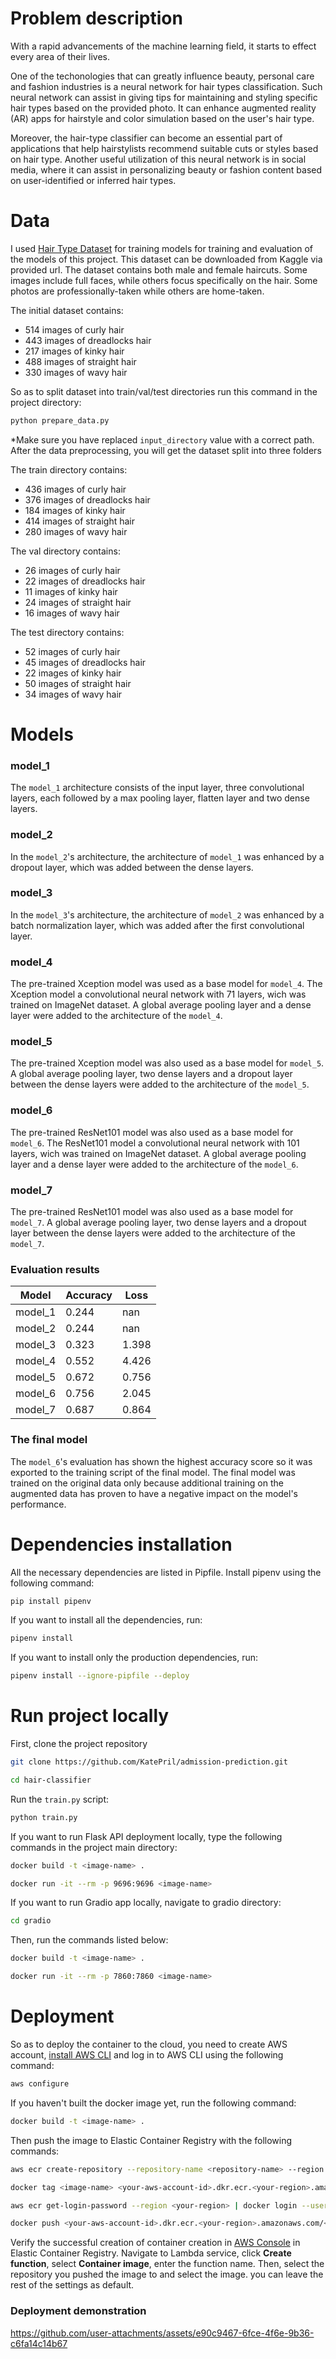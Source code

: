 # Problem description
With a rapid advancements of the machine learning field, it starts to effect every area of their lives.

One of the techonologies that can greatly influence beauty, personal care and fashion industries is a neural network for hair types classification. Such neural network can assist in giving tips for maintaining and styling specific hair types based on the provided photo. It can enhance augmented reality (AR) apps for hairstyle and color simulation based on the user's hair type.

Moreover, the hair-type classifier can become an essential part of applications that help hairstylists recommend suitable cuts or styles based on hair type. Another useful utilization of this neural network is in social media, where it can assist in personalizing beauty or fashion content based on user-identified or inferred hair types.

# Data
I used [Hair Type Dataset](https://www.kaggle.com/datasets/kavyasreeb/hair-type-dataset) for training models for training and evaluation of the models of this project. This dataset can be downloaded from Kaggle via provided url. The dataset contains both male and female haircuts. Some images include full faces, while others focus specifically on the hair. Some photos are professionally-taken while others are home-taken.

The initial dataset contains:
- 514 images of curly hair
- 443 images of dreadlocks hair
- 217 images of kinky hair
- 488 images of straight hair
- 330 images of wavy hair

So as to split dataset into train/val/test directories run this command in the project directory:
```bash
python prepare_data.py
```
*Make sure you have replaced `input_directory` value with a correct path. After the data preprocessing, you will get the dataset split into three folders

The train directory contains:
- 436 images of curly hair
- 376 images of dreadlocks hair
- 184 images of kinky hair
- 414 images of straight hair
- 280 images of wavy hair

The val directory contains:
- 26 images of curly hair
- 22 images of dreadlocks hair
- 11 images of kinky hair
- 24 images of straight hair
- 16 images of wavy hair

The test directory contains:
- 52 images of curly hair
- 45 images of dreadlocks hair
- 22 images of kinky hair
- 50 images of straight hair
- 34 images of wavy hair

# Models

### model_1
The `model_1` architecture consists of the input layer, three convolutional layers, each followed by a max pooling layer, flatten layer and two dense layers.

### model_2
In the `model_2`'s architecture, the architecture of `model_1` was enhanced by a dropout layer, which was added between the dense layers.

### model_3
In the `model_3`'s architecture, the architecture of `model_2` was enhanced by a batch normalization layer, which was added after the first convolutional layer.

### model_4
The pre-trained Xception model was used as a base model for `model_4`. The Xception model a convolutional neural network with 71 layers, wich was trained on ImageNet dataset. A global average pooling layer and a dense layer were added to the architecture of the `model_4`.

### model_5
The pre-trained Xception model was also used as a base model for `model_5`. A global average pooling layer, two dense layers and a dropout layer between the dense layers were added to the architecture of the `model_5`.

### model_6
The pre-trained ResNet101 model was also used as a base model for `model_6`. The ResNet101 model a convolutional neural network with 101 layers, wich was trained on ImageNet dataset. A global average pooling layer and a dense layer were added to the architecture of the `model_6`.

### model_7
The pre-trained ResNet101 model was also used as a base model for `model_7`. A global average pooling layer, two dense layers and a dropout layer between the dense layers were added to the architecture of the `model_7`.

### Evaluation results
| **Model**  | **Accuracy** | **Loss** |
| -------- | -------- | ---- |
| model_1  | 0.244   | nan |
| model_2  |  0.244   | nan |
| model_3  |  0.323   | 1.398 |
| model_4  | 0.552   | 4.426  |
| model_5  | 0.672    | 0.756 |
| model_6  | 0.756   | 2.045  |
| model_7  | 0.687    | 0.864 |

### The final model
The `model_6`'s evaluation has shown the highest accuracy score so it was exported to the training script of the final model. The final model was trained on the original data only because additional training on the augmented data has proven to have a negative impact on the model's performance.

# Dependencies installation
All the necessary dependencies are listed in Pipfile. Install pipenv using the following command:
```bash
pip install pipenv
```
If you want to install all the dependencies, run:
```bash
pipenv install
```
If you want to install only the production dependencies, run:
```bash
pipenv install --ignore-pipfile --deploy
```
# Run project locally
First, clone the project repository
```bash
git clone https://github.com/KatePril/admission-prediction.git
```
```bash
cd hair-classifier
```
Run the `train.py` script:
```bash
python train.py
```
If you want to run Flask API deployment locally, type the following commands in the project main directory:
```bash
docker build -t <image-name> .
```
```bash
docker run -it --rm -p 9696:9696 <image-name>
```

If you want to run Gradio app locally, navigate to gradio directory:
```bash
cd gradio
```
Then, run the commands listed below:
```bash
docker build -t <image-name> .
```
```bash
docker run -it --rm -p 7860:7860 <image-name>
```

# Deployment
So as to deploy the container to the cloud, you need to create AWS account, [install AWS CLI](https://docs.aws.amazon.com/cli/latest/userguide/getting-started-install.html) and log in to AWS CLI using the following command:
```bash
aws configure
```
If you haven't built the docker image yet, run the following command:
```bash
docker build -t <image-name> .
```
Then push the image to Elastic Container Registry with the following commands:
```bash
aws ecr create-repository --repository-name <repository-name> --region <your-region>
```
```bash
docker tag <image-name> <your-aws-account-id>.dkr.ecr.<your-region>.amazonaws.com/<repository-name>
```
```bash
aws ecr get-login-password --region <your-region> | docker login --username AWS --password-stdin <your-aws-account-id>.dkr.ecr.<your-region>.amazonaws.com
```
```bash
docker push <your-aws-account-id>.dkr.ecr.<your-region>.amazonaws.com/<repository-name>
```
Verify the successful creation of container creation in [AWS Console](https://signin.aws.amazon.com/signup?request_type=register) in Elastic Container Registry.
Navigate to Lambda service, click **Create function**, select **Container image**, enter the function name. Then, select the repository you pushed the image to and select the image. you can leave the rest of the settings as default.

### Deployment demonstration

https://github.com/user-attachments/assets/e90c9467-6fce-4f6e-9b36-c6fa14c14b67

